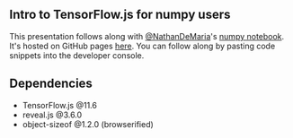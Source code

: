 ## Intro to TensorFlow.js for numpy users

This presentation follows along with [@NathanDeMaria](https://github.com/NathanDeMaria)'s [numpy notebook](https://gist.github.com/NathanDeMaria/634bc47cff459eb1b899d09e63f8cbdd).
It's hosted on GitHub pages [here](https://jbencook.github.io/intro-tensorflow-js/index.html).
You can follow along by pasting code snippets into the developer console.

## Dependencies

* TensorFlow.js @11.6
* reveal.js @3.6.0
* object-sizeof @1.2.0 (browserified)
